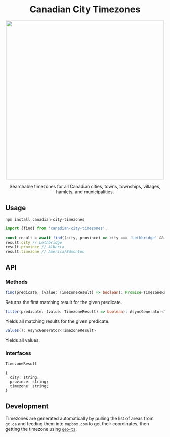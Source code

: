 <h1 align="center">Canadian City Timezones</h1>

<p align="center">
  <img height="500px" src="https://user-images.githubusercontent.com/15315657/88974322-ac2f2980-d275-11ea-937a-924e67ccf138.png" />
</p>

<p align="center">Searchable timezones for all Canadian cities, towns, townships, villages, hamlets, and municipalities.</p>

## Usage

`npm install canadian-city-timezones`

```ts
import {find} from 'canadian-city-timezones';

const result = await find((city, province) => city === 'Lethbridge' && province === 'Alberta');
result.city // Lethbridge
result.province // Alberta
result.timezone // America/Edmonton
```

## API

### Methods

```ts
find(predicate: (value: TimezoneResult) => boolean): Promise<TimezoneResult | null>
```

Returns the first matching result for the given predicate.

```ts
filter(predicate: (value: TimezoneResult) => boolean): AsyncGenerator<TimezoneResult>
```

Yields all matching results for the given predicate.

```ts
values(): AsyncGenerator<TimezoneResult>
```

Yields all values.

### Interfaces

`TimezoneResult`
```
{
  city: string;
  province: string;
  timezone: string;
}
```

## Development

Timezones are generated automatically by pulling the list of areas from `gc.ca` and feeding them into `mapbox.com` to get their coordinates, then getting the timezone using [`geo-tz`](https://github.com/evansiroky/node-geo-tz).
